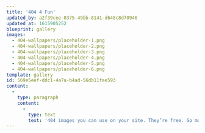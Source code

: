 ```yaml
---
title: '404 4 Fun'
updated_by: a2f39cee-0375-49bb-8141-d648c8d70946
updated_at: 1615905252
blueprint: gallery
images:
  - 404-wallpapers/placeholder-1.png
  - 404-wallpapers/placeholder-2.png
  - 404-wallpapers/placeholder-3.png
  - 404-wallpapers/placeholder-4.png
  - 404-wallpapers/placeholder-5.png
  - 404-wallpapers/placeholder-6.png
template: gallery
id: 569e5eef-ddc1-4a7a-b4ad-56db11fae593
content:
  -
    type: paragraph
    content:
      -
        type: text
        text: '404 images you can use on your site. They’re free. Go make the web more fun. Please. For the love of Gundam.'
---
```

